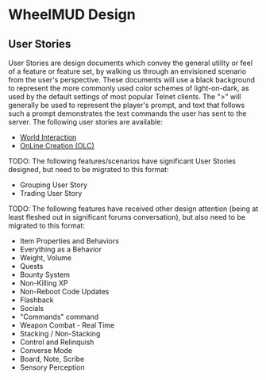 WheelMUD Design
===============

## User Stories
User Stories are design documents which convey the general utility or feel of a feature or feature set, by walking us through an envisioned scenario from the user's perspective.
These documents will use a black background to represent the more commonly used color schemes of light-on-dark, as used by the default settings of most popular Telnet clients.
The ">" will generally be used to represent the player's prompt, and text that follows such a prompt demonstrates the text commands the user has sent to the server.
The following user stories are available:
* [World Interaction](http://htmlpreview.github.io/?https://github.com/DavidRieman/WheelMUD/blob/master/Documentation/Design/UserStory_WorldInteraction.htm)
* [OnLine Creation (OLC)](http://htmlpreview.github.io/?https://github.com/DavidRieman/WheelMUD/blob/master/Documentation/Design/UserStory_OnLineCreation.htm)

TODO: The following features/scenarios have significant User Stories designed, but need to be migrated to this format:
* Grouping User Story
* Trading User Story

TODO: The following features have received other design attention (being at least fleshed out in significant forums conversation), but also need to be migrated to this format:
* Item Properties and Behaviors
* Everything as a Behavior
* Weight, Volume
* Quests
* Bounty System
* Non-Killing XP
* Non-Reboot Code Updates
* Flashback
* Socials
* "Commands" command
* Weapon Combat - Real Time
* Stacking / Non-Stacking
* Control and Relinquish
* Converse Mode
* Board, Note, Scribe
* Sensory Perception
